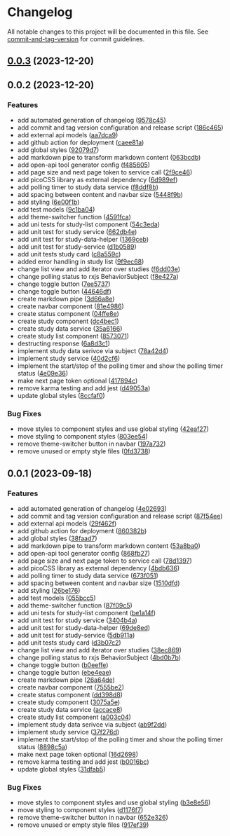# Changelog

All notable changes to this project will be documented in this file. See [commit-and-tag-version](https://github.com/absolute-version/commit-and-tag-version) for commit guidelines.

## [0.0.3](https://github.com/Jos-Flock/my-tomorrows-test/compare/v0.0.2...v0.0.3) (2023-12-20)

## 0.0.2 (2023-12-20)

### Features

- add automated generation of changelog ([9578c45](https://github.com/Jos-Flock/my-tomorrows-test/commit/9578c454cccc4321c47fd38eb5af9d06caac4ada))
- add commit and tag version configuration and release script ([186c465](https://github.com/Jos-Flock/my-tomorrows-test/commit/186c465bfd9cbac56aed05f7b33bcded2d024701))
- add external api models ([aa7dca9](https://github.com/Jos-Flock/my-tomorrows-test/commit/aa7dca9671621a439d7e3872c5ea939b515ee819))
- add github action for deployment ([caee81a](https://github.com/Jos-Flock/my-tomorrows-test/commit/caee81a7ffd05e9acbb2d98ef2274aad17186352))
- add global styles ([92079d7](https://github.com/Jos-Flock/my-tomorrows-test/commit/92079d7f639899306a1e9d85e932935d5ad12721))
- add markdown pipe to transform markdown content ([063bcdb](https://github.com/Jos-Flock/my-tomorrows-test/commit/063bcdbe0f14ab84788e5cc4f77825a8bf5789e7))
- add open-api tool generator config ([f485605](https://github.com/Jos-Flock/my-tomorrows-test/commit/f48560583796b7bad0b7eb88c3a744bd2ac16c21))
- add page size and next page token to service call ([2f9ce46](https://github.com/Jos-Flock/my-tomorrows-test/commit/2f9ce4623744519e7ad7cf968ce5e338f83ac831))
- add picoCSS library as external dependency ([6d989ef](https://github.com/Jos-Flock/my-tomorrows-test/commit/6d989ef59435512468d0685913b3e6cda4b1e113))
- add polling timer to study data service ([f8ddf8b](https://github.com/Jos-Flock/my-tomorrows-test/commit/f8ddf8beaf6c4e63cd68f706d47e5f72c7a6af77))
- add spacing between content and navbar size ([5448f9b](https://github.com/Jos-Flock/my-tomorrows-test/commit/5448f9b48168e539ed653f485cf534311cb7d6dd))
- add styling ([6e00f1b](https://github.com/Jos-Flock/my-tomorrows-test/commit/6e00f1b3c5f61b506da966d258dbecf172d0fcd2))
- add test models ([9c1ba04](https://github.com/Jos-Flock/my-tomorrows-test/commit/9c1ba0437bd764efd4cc3ed3aef9b3e1d6e20c21))
- add theme-switcher function ([4591fca](https://github.com/Jos-Flock/my-tomorrows-test/commit/4591fca10eb684850c1089b792f4dd99e0a26014))
- add uni tests for study-list component ([54c3eda](https://github.com/Jos-Flock/my-tomorrows-test/commit/54c3edabfb796512476beb3ab4f84d288efabff1))
- add unit test for study service ([662db4e](https://github.com/Jos-Flock/my-tomorrows-test/commit/662db4e43e108350bd31a02a2971d75fd100379e))
- add unit test for study-data-helper ([1369ceb](https://github.com/Jos-Flock/my-tomorrows-test/commit/1369cebae7eb2c4d515f50b54ff675883b43d563))
- add unit test for study-service ([d1b0589](https://github.com/Jos-Flock/my-tomorrows-test/commit/d1b05898e46cd33899f540ba3e7c6b0f2a9180ab))
- add unit tests study card ([c8a559c](https://github.com/Jos-Flock/my-tomorrows-test/commit/c8a559ce7498d3174efcd89c43ae0f0e13a24670))
- added error handling in study list ([9f9ec68](https://github.com/Jos-Flock/my-tomorrows-test/commit/9f9ec682a7e9930c707a0ea5b1a8ca844709b582))
- change list view and add iterator over studies ([f6dd03e](https://github.com/Jos-Flock/my-tomorrows-test/commit/f6dd03e428a0b11ab67c563b190d8553b7d8d45f))
- change polling status to rxjs BehaviorSubject ([f8e427a](https://github.com/Jos-Flock/my-tomorrows-test/commit/f8e427a41be44a1670851ac53cf1e494c5fd09d5))
- change toggle button ([7ee5737](https://github.com/Jos-Flock/my-tomorrows-test/commit/7ee57374ee47db6e262589775790c8ff1594a3ca))
- change toggle button ([44646df](https://github.com/Jos-Flock/my-tomorrows-test/commit/44646df01df7a02258ebbff0fbfd743ef746e751))
- create markdown pipe ([3d66a8e](https://github.com/Jos-Flock/my-tomorrows-test/commit/3d66a8e8d908a72ac1d18f4626d65ff6d5888e27))
- create navbar component ([81e4986](https://github.com/Jos-Flock/my-tomorrows-test/commit/81e4986b8ace4713a72f7aa9d34bf3001b30dc85))
- create status component ([04ffe8e](https://github.com/Jos-Flock/my-tomorrows-test/commit/04ffe8ebe9a9bdb2df5a2e8bc7b019b4549c3918))
- create study component ([dc4bec1](https://github.com/Jos-Flock/my-tomorrows-test/commit/dc4bec1a55d27b421ff26ebf89a8915aabefc34d))
- create study data service ([35a6166](https://github.com/Jos-Flock/my-tomorrows-test/commit/35a61662ea67d0602fa2cbc722f828868eb48462))
- create study list component ([8573071](https://github.com/Jos-Flock/my-tomorrows-test/commit/8573071ea6bb29dab4f7602b03ececf0b6de7485))
- destructing response ([6a8d3c1](https://github.com/Jos-Flock/my-tomorrows-test/commit/6a8d3c13d29f2cb6ce657287a48312053c78dbe8))
- implement study data serivce via subject ([78a42d4](https://github.com/Jos-Flock/my-tomorrows-test/commit/78a42d40328bd25862cb8114ad8b18df64c75dfb))
- implement study service ([40d2cf6](https://github.com/Jos-Flock/my-tomorrows-test/commit/40d2cf61e563b28098d680175c9210c5949dc081))
- implement the start/stop of the polling timer and show the polling timer status ([4e09e36](https://github.com/Jos-Flock/my-tomorrows-test/commit/4e09e3645b07f58124062796882ffaa886d92fcf))
- make next page token optional ([417894c](https://github.com/Jos-Flock/my-tomorrows-test/commit/417894c1f7cc7c3ec0b5591ad7b450df1e67216d))
- remove karma testing and add jest ([d49053a](https://github.com/Jos-Flock/my-tomorrows-test/commit/d49053a368e84aa124855ca02649989e8a477541))
- update global styles ([8ccfaf0](https://github.com/Jos-Flock/my-tomorrows-test/commit/8ccfaf0489708878214d861cd1575be0c85b533f))

### Bug Fixes

- move styles to component styles and use global styling ([42eaf27](https://github.com/Jos-Flock/my-tomorrows-test/commit/42eaf278a1e702baa7b860c1b1e204eb313de35c))
- move styling to component styles ([803ee54](https://github.com/Jos-Flock/my-tomorrows-test/commit/803ee542c1e5ecbd29aa50b49f6cff32ac349c0e))
- remove theme-switcher button in navbar ([197a732](https://github.com/Jos-Flock/my-tomorrows-test/commit/197a73234c7c9454a0f7eccb22ad1e8f74ff4717))
- remove unused or empty style files ([0fd3738](https://github.com/Jos-Flock/my-tomorrows-test/commit/0fd3738554b0fd68befab79462ff56e8c33fd681))

## 0.0.1 (2023-09-18)

### Features

- add automated generation of changelog ([4e02693](https://github.com/Jos-Flock/my-tomorrows-test/commit/4e026935c228ccaec42864489b13ca8020f75d12))
- add commit and tag version configuration and release script ([87f54ee](https://github.com/Jos-Flock/my-tomorrows-test/commit/87f54eec65fd8a6cda22d05a76f2610f05e853de))
- add external api models ([29f462f](https://github.com/Jos-Flock/my-tomorrows-test/commit/29f462fa17263805537ce9b60cff4aa3987eb6fa))
- add github action for deployment ([860382b](https://github.com/Jos-Flock/my-tomorrows-test/commit/860382bc38085641ab304f935b75e5ccf7bae3e3))
- add global styles ([38faad7](https://github.com/Jos-Flock/my-tomorrows-test/commit/38faad7244937a1861bb48db256e3ade922df585))
- add markdown pipe to transform markdown content ([53a8ba0](https://github.com/Jos-Flock/my-tomorrows-test/commit/53a8ba04d569de6176d81bcc44a370966d5c657b))
- add open-api tool generator config ([868fb27](https://github.com/Jos-Flock/my-tomorrows-test/commit/868fb278e43b3ec8d5eef19a7842cd39c1fa6aad))
- add page size and next page token to service call ([78d1397](https://github.com/Jos-Flock/my-tomorrows-test/commit/78d1397b4604bb6acde54edc4768711d4fc4928a))
- add picoCSS library as external dependency ([4bdb636](https://github.com/Jos-Flock/my-tomorrows-test/commit/4bdb63622c5397d215af9fb12f31455b279e9c21))
- add polling timer to study data service ([673f051](https://github.com/Jos-Flock/my-tomorrows-test/commit/673f051ffa6a8f13897cb006aa31d75bf2355942))
- add spacing between content and navbar size ([1510dfd](https://github.com/Jos-Flock/my-tomorrows-test/commit/1510dfd275486cd978d5920c5869043c5b37cb9c))
- add styling ([26be176](https://github.com/Jos-Flock/my-tomorrows-test/commit/26be176ba68c41b6667bfb040e2b3026b0bb38cb))
- add test models ([055bcc5](https://github.com/Jos-Flock/my-tomorrows-test/commit/055bcc5db83d581f48acb9901da3722dac77c9f5))
- add theme-switcher function ([87f09c5](https://github.com/Jos-Flock/my-tomorrows-test/commit/87f09c502818caeefef364bb207fb6a9f79ee86d))
- add uni tests for study-list component ([be1a14f](https://github.com/Jos-Flock/my-tomorrows-test/commit/be1a14f75f89333e074ad1302d41a45efbc1bff8))
- add unit test for study service ([3404b4a](https://github.com/Jos-Flock/my-tomorrows-test/commit/3404b4a4e947f250a2bf4bab047067b808a91353))
- add unit test for study-data-helper ([69de8ed](https://github.com/Jos-Flock/my-tomorrows-test/commit/69de8ed1b5813c45fcd8a571e8e19bac74779d46))
- add unit test for study-service ([5db911a](https://github.com/Jos-Flock/my-tomorrows-test/commit/5db911ad8753f65bdc7963ae7f4a8050df98b8f5))
- add unit tests study card ([d3b07c2](https://github.com/Jos-Flock/my-tomorrows-test/commit/d3b07c21ae8c630042e3be94cb0beca2b3e36a37))
- change list view and add iterator over studies ([38ec869](https://github.com/Jos-Flock/my-tomorrows-test/commit/38ec8690dc68d134be615d18ff98015c9bf6ae13))
- change polling status to rxjs BehaviorSubject ([4bd0b7b](https://github.com/Jos-Flock/my-tomorrows-test/commit/4bd0b7b8c04ecd9923ef18a205ba5fe7aca08cd0))
- change toggle button ([b0eeffe](https://github.com/Jos-Flock/my-tomorrows-test/commit/b0eeffedf6dd112bd64f965ddc0dc221c77791d9))
- change toggle button ([ebe4eae](https://github.com/Jos-Flock/my-tomorrows-test/commit/ebe4eae6db974265cd98c52d0b13233bec5160a7))
- create markdown pipe ([26a64de](https://github.com/Jos-Flock/my-tomorrows-test/commit/26a64de78cbef8f40f3c40098498767160a5d5b2))
- create navbar component ([7555be2](https://github.com/Jos-Flock/my-tomorrows-test/commit/7555be2a34118f1e4e87d01d6ffd06f8a725abef))
- create status component ([dd398d8](https://github.com/Jos-Flock/my-tomorrows-test/commit/dd398d8c42170d31f4e75970fdcbe49a98b54248))
- create study component ([3075a5e](https://github.com/Jos-Flock/my-tomorrows-test/commit/3075a5e2a47eb134f43db41726c7912defd3efab))
- create study data service ([accace8](https://github.com/Jos-Flock/my-tomorrows-test/commit/accace8dcc786cdabb88b2c21d265572520d447d))
- create study list component ([a003c04](https://github.com/Jos-Flock/my-tomorrows-test/commit/a003c04ace3bc41cc3cd7ed910fe18efc61ea673))
- implement study data serivce via subject ([ab9f2dd](https://github.com/Jos-Flock/my-tomorrows-test/commit/ab9f2ddf53bf2b00dc0825d06754d8f4f66e4011))
- implement study service ([37f276d](https://github.com/Jos-Flock/my-tomorrows-test/commit/37f276d3d36ae92abda5884d6342d7d5c8f08249))
- implement the start/stop of the polling timer and show the polling timer status ([8898c5a](https://github.com/Jos-Flock/my-tomorrows-test/commit/8898c5a80c1d1cb5cc1ebe0fc66f2dc074f47176))
- make next page token optional ([16d2698](https://github.com/Jos-Flock/my-tomorrows-test/commit/16d2698f6dfb110d993b1cc56b0c73189395e6aa))
- remove karma testing and add jest ([b0016bc](https://github.com/Jos-Flock/my-tomorrows-test/commit/b0016bc1c0c705e0c633e48dda16361bdf4af2bd))
- update global styles ([31dfab5](https://github.com/Jos-Flock/my-tomorrows-test/commit/31dfab5a757240aa285647640fd526040676ee1c))

### Bug Fixes

- move styles to component styles and use global styling ([b3e8e56](https://github.com/Jos-Flock/my-tomorrows-test/commit/b3e8e5625133529909219f530c14096a37008d30))
- move styling to component styles ([d1176f7](https://github.com/Jos-Flock/my-tomorrows-test/commit/d1176f7b44d2c899d46143d5d299bdee4742e437))
- remove theme-switcher button in navbar ([652e326](https://github.com/Jos-Flock/my-tomorrows-test/commit/652e3262349aad8c5b39c7cad7ad99c67e809a59))
- remove unused or empty style files ([917ef39](https://github.com/Jos-Flock/my-tomorrows-test/commit/917ef39a85a11fb39483ff09228cc7c52f0cb672))
